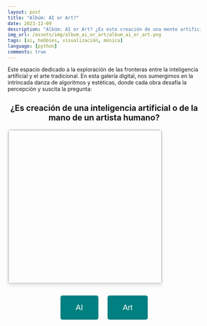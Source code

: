 ```yaml
---
layout: post
title: "Albúm: AI or Art?"
date: 2023-12-09
description: "Albúm: AI or Art? ¿Es esto creación de una mente artificial o de la mano de un artista humano?" 
img_url: /assets/img/album_ai_or_art/album_ai_or_art.png
tags: [ai, hobbies, visualización, música]
language: [python]
comments: true
---
```


Este espacio dedicado a la exploración de las fronteras entre la inteligencia artificial y el arte tradicional. En esta galería digital, nos sumergimos en la intrincada danza de algoritmos y estéticas, donde cada obra desafía la percepción y suscita la pregunta: 

<h2><center>¿Es creación de una inteligencia artificial o de la mano de un artista humano?</center></h2>

<meta charset="UTF-8">
 <meta name="viewport" content="width=device-width, initial-scale=1.0">
 <script src="../../../assets/files/imagenes.js"></script>

 <style>
 	#imageContainer {
    text-align: center;
    margin-bottom: 20px;
    display: flex;
    align-items: center;
}
 	#imageContainer img {
            width: 400px; 
            height: 400px;
    		margin: 0 auto;	
            border: 2px solid #ddd;
            border-radius: 8px;
            box-shadow: 0 4px 8px rgba(0, 0, 0, 0.1);
        }

        #mensaje {
            font-size: 20px;
    margin-left: 20px; /* Agregamos margen izquierdo para separar el mensaje de la imagen */
    padding: 20px;
    flex-grow: 1; /* Permite que el mensaje ocupe todo el espacio disponible */

        }

        .overlay-text {
            position: absolute;
            top: 50%;
            left: 50%;
            transform: translate(-50%, -50%);
            color: #fff;
            font-size: 18px;
            font-weight: bold;
            opacity: 0;
            transition: opacity 0.5s ease-in-out;
            pointer-events: none; /* Para evitar que el texto sea clickeable */
        }


        .button-container {
            margin-top: 30px;
            text-align: center;
        }

        .button-container button {
            margin: 0 10px; /* Espacio entre los botones */
            padding: 20px 40px;
            font-size: 20px;
            cursor: pointer;
            background-color: #008080;
            color: white;
            border: none;
            border-radius: 5px;
            transition: background-color 0.3s ease;
        }

        .button-container button:hover {
            background-color: #014242;
        }

        #continuarButton {
            display: none;
        }
    </style>


<div id="imageContainer">
        <!-- La imagen se cargará aquí -->
        <img id="imagen">
        <div id="mensaje"> </div>
    </div>

   <div class="button-container">
        <button onclick="validarAnimal('AI')">AI</button>
        <button onclick="validarAnimal('Art')">Art</button>
        <button onclick="ocultarContinuar()" id="continuarButton">Continuar</button>
    </div>



   <script>

		// Función para mostrar una imagen aleatoria al cargar la página
        window.onload = function () {
            mostrarImagenAleatoria();
        };

        function mostrarImagenAleatoria() {
            const imagenElement = document.getElementById('imagen');
            const mensajeElement = document.getElementById('mensaje');
            const answersElement = document.getElementById('answers');

            // Seleccionar aleatoriamente entre AI o ART
            const albunes = Object.keys(imagenes);
            const albunesAleatorio = albunes[Math.floor(Math.random() * albunes.length)];

            // Establecer la imagen aleatoria y el mensaje predeterminado
            imagenElement.src = imagenes[albunesAleatorio].imagen;
            imagenElement.alt = imagenes[albunesAleatorio].answers;
            mensajeElement.textContent = imagenes[albunesAleatorio].mensaje;
            // Ocultar el mensaje y el botón "Continuar"
		    mensajeElement.style.display = 'none';
        }
		function validarAnimal(opcion) {
            const imagenElement = document.getElementById('imagen');
            const mensajeElement = document.getElementById('mensaje');
            const answersElement = document.getElementById('answers');
            const categoriaMostrada = imagenElement.alt;
            const auxmensajeElemet = mensajeElement.innerHTML;
			mensajeElement.style.fontSize = '24px'; // Puedes ajustar el tamaño según tus preferencias
		    mensajeElement.style.padding = '10px'; // Agregamos un espacio alrededor del texto
            if (categoriaMostrada === opcion) {
            	mensajeElement.style.backgroundColor = 'rgba(79, 140, 25, 0.4)'; // Agregamos un fondo blanco
            	if (categoriaMostrada === "AI"){
            		mensajeElement.innerHTML = `¡Correcto!<br>La imagen es generada con el promt: ${auxmensajeElemet}`;
            	} else{
            		mensajeElement.innerHTML = `¡Correcto!<br>La imagen es del album: ${auxmensajeElemet}`;
            	}

            } else {
            	mensajeElement.style.backgroundColor = 'rgba(169, 25, 7, 0.6)'; // Agregamos un fondo blanco
        		if (categoriaMostrada === "AI"){
            		mensajeElement.innerHTML = `¡Incorrecto!<br>La imagen es generada con el promt: ${auxmensajeElemet}`;
            	} else{
            		mensajeElement.innerHTML = `¡Incorrecto!<br>La imagen es del album: ${auxmensajeElemet}`;
            	}
            }
            // Ocultar botones "AI" y "Art"
            document.querySelectorAll('.button-container button:not(#continuarButton)').forEach(button => {
                button.style.display = 'none';
            });
			// Ocultar la imagen y el botón "Continuar"
		    // imagenElement.style.display = 'none';
		    continuarButton.style.display = 'none';

		    // Mostrar el mensaje y el botón "Continuar"
		    mensajeElement.style.display = 'block';
		    continuarButton.style.display = 'inline-block';

        }
        function mostrarContinuar(opcion) {
            // Lógica para mostrar contenido relacionado con "AI" o "Art"
            // Puedes personalizar según tus necesidades

            // Ocultar botones "AI" y "Art"
            document.querySelectorAll('.button-container button:not(#continuarButton)').forEach(button => {
                button.style.display = 'none';
            });

            // Mostrar botón "Continuar"
            document.getElementById('continuarButton').style.display = 'inline-block';
        }

        function ocultarContinuar() {
            // Lógica para continuar después de la elección AI o Art

            // Mostrar botones "AI" y "Art"
            document.querySelectorAll('.button-container button:not(#continuarButton)').forEach(button => {
                button.style.display = 'inline-block';
            });

            // Ocultar botón "Continuar"
            document.getElementById('continuarButton').style.display = 'none';
            const imagenElement = document.getElementById('imagen');
		    const mensajeElement = document.getElementById('mensaje');
		    const continuarButton = document.getElementById('continuarButton');
			// Ajustar el estilo del mensaje para que sea más grande y tenga un fondo blanco


		    // Ocultar el mensaje y el botón "Continuar"
		    mensajeElement.style.display = 'none';
            // Mostrar una nueva imagen aleatoria
			mostrarImagenAleatoria();
			imagenElement.style.display = 'block';

        }
    </script>
